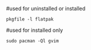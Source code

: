 #used for uninstalled or installed
```shell
pkgfile -l flatpak
```


#used for installed only

```shell
sudo pacman -Ql gvim
```
